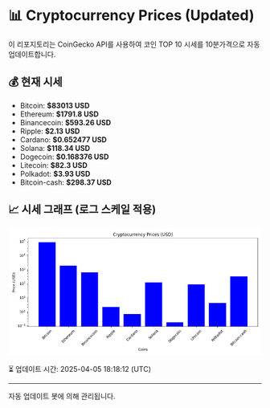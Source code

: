 
# 📊 Cryptocurrency Prices (Updated)

이 리포지토리는 CoinGecko API를 사용하여 코인 TOP 10 시세를 10분가격으로 자동 업데이트합니다.

## 💰 현재 시세
- Bitcoin: **$83013 USD**
- Ethereum: **$1791.8 USD**
- Binancecoin: **$593.26 USD**
- Ripple: **$2.13 USD**
- Cardano: **$0.652477 USD**
- Solana: **$118.34 USD**
- Dogecoin: **$0.168376 USD**
- Litecoin: **$82.3 USD**
- Polkadot: **$3.93 USD**
- Bitcoin-cash: **$298.37 USD**

## 📈 시세 그래프 (로그 스케일 적용)
![Crypto Prices](crypto_prices.png)

⏳ 업데이트 시간: 2025-04-05 18:18:12 (UTC)

---
자동 업데이트 봇에 의해 관리됩니다.
